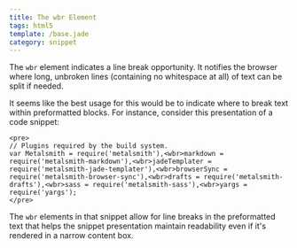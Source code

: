 ```yaml
---
title: The wbr Element
tags: html5
template: /base.jade
category: snippet
---
```


The `wbr` element indicates a line break opportunity. It notifies the browser where long, unbroken lines (containing no whitespace at all) of text can be split if needed.

It seems like the best usage for this would be to indicate where to break text within preformatted blocks. For instance, consider this presentation of a code snippet:

```
<pre>
// Plugins required by the build system.
var Metalsmith = require('metalsmith'),<wbr>markdown = require('metalsmith-markdown'),<wbr>jadeTemplater = require('metalsmith-jade-templater'),<wbr>browserSync = require('metalsmith-browser-sync'),<wbr>drafts = require('metalsmith-drafts'),<wbr>sass = require('metalsmith-sass'),<wbr>yargs = require('yargs');
</pre>
```

The `wbr` elements in that snippet allow for line breaks in the preformatted text that helps the snippet presentation maintain readability even if it's rendered in a narrow content box.
